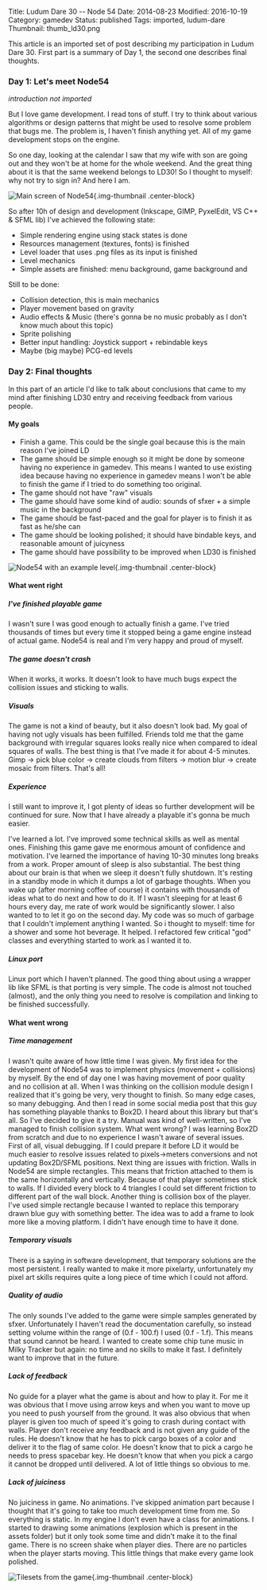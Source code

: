 Title: Ludum Dare 30 -- Node 54
Date: 2014-08-23
Modified: 2016-10-19
Category: gamedev
Status: published
Tags: imported, ludum-dare
Thumbnail: thumb_ld30.png

This article is an imported set of post describing my participation in Ludum Dare 30.
First part is a summary of Day 1, the second one describes final thoughts.

<!-- PELICAN_END_SUMMARY -->

### Day 1: Let's meet Node54

*introduction not imported*

But I love game development. I read tons of stuff. I try to think about
various algorithms or design patterns that might be used to resolve some
problem that bugs me. The problem is, I haven't finish anything yet. All
of my game development stops on the engine.

So one day, looking at the calendar I saw that my wife with son are
going out and they won't be at home for the whole weekend. And the great
thing about it is that the same weekend belongs to LD30! So I thought to
myself: why not try to sign in? And here I am.

![Main screen of Node54]({filename}/images/0002-title.png){.img-thumbnail .center-block}

So after 10h of design and development (Inkscape, GIMP, PyxelEdit, VS
C++ & SFML lib) I've achieved the following state:

- Simple rendering engine using stack states is done
- Resources management (textures, fonts) is finished
- Level loader that uses .png files as its input is finished
- Level mechanics
- Simple assets are finished: menu background, game background and

Still to be done:

- Collision detection, this is main mechanics
- Player movement based on gravity
- Audio effects & Music (there's gonna be no music probably as I don't 
  know much about this topic)
- Sprite polishing
- Better input handling: Joystick support + rebindable keys
- Maybe (big maybe) PCG-ed levels


### Day 2: Final thoughts

In this part of an article I'd like to talk about conclusions that came to my 
mind after finishing LD30 entry and receiving feedback from various people.

#### My goals

- Finish a game. This could be the single goal because this is the main reason 
  I've joined LD
- The game should be simple enough so it might be done by someone having no 
  experience in gamedev. This means I wanted to use existing idea because
  having no experience in gamedev means I won't be able to finish the game if I
  tried to do something too original.
- The game should not have "raw" visuals
- The game should have some kind of audio: sounds of sfxer + a simple music in
  the background
- The game should be fast-paced and the goal for player is to finish it as fast
  as he/she can
- The game should be looking polished; it should have bindable keys, and
  reasonable amount of juicyness
- The game should have possibility to be improved when LD30 is finished

![Node54 with an example level]({filename}/images/0003-level.png){.img-thumbnail .center-block}

#### What went right

##### I've finished playable game

I wasn't sure I was good enough to actually finish a game. I've tried thousands
of times but every time it stopped being a game engine instead of actual game.
Node54 is real and I'm very happy and proud of myself.

##### The game doesn't crash

When it works, it works. It doesn't look to have much bugs expect the collision
issues and sticking to walls.

##### Visuals

The game is not a kind of beauty, but it also doesn't look bad. My goal of
having not ugly visuals has been fulfilled. Friends told me that the game
background with irregular squares looks really nice when compared to ideal
squares of walls. The best thing is that I've made it for about 4-5 minutes.
Gimp -> pick blue color -> create clouds from filters -> motion blur -> create
mosaic from filters. That's all!

##### Experience
I still want to improve it, I got plenty of ideas so further development will
be continued for sure. Now that I have already a playable it's gonna be much
easier.

I've learned a lot. I've improved some technical skills as well as mental ones.
Finishing this game gave me enormous amount of confidence and motivation. I've
learned the importance of having 10-30 minutes long breaks from a work. Proper
amount of sleep is also substantial. The best thing about our brain is that
when we sleep it doesn't fully shutdown. It's resting in a standby mode in
which it dumps a lot of garbage thoughts. When you wake up (after morning
coffee of course) it contains with thousands of ideas what to do next and how
to do it. If I wasn't sleeping for at least 6 hours every day, me rate of work
would be significantly slower. I also wanted to to let it go on the second day.
My code was so much of garbage that I couldn't implement anything I wanted. So
i thought to myself: time for a shower and some hot beverage. It helped. I
refactored few critical "god" classes and everything started to work as I
wanted it to.

##### Linux port

Linux port which I haven't planned. The good thing about using a wrapper lib
like SFML is that porting is very simple. The code is almost not touched
(almost), and the only thing you need to resolve is compilation and linking to
be finished successfully.

#### What went wrong

##### Time management

I wasn't quite aware of how little time I was given. My first idea for the
development of Node54 was to implement physics (movement + collisions) by
myself. By the end of day one I was having movement of poor quality and no
collision at all. When I was thinking on the collision module design I realized
that it's going be very, very thought to finish. So many edge cases, so many
debugging. And then I read in some social media post that this guy has
something playable thanks to Box2D. I heard about this library but that's all.
So I've decided to give it a try. Manual was kind of well-written, so I've
managed to finish collision system. What went wrong? I was learning Box2D from
scratch and due to no experience I wasn't aware of several issues. First of
all, visual debugging. If I could prepare it before LD it would be much easier
to resolve issues related to pixels->meters conversions and not updating
Box2D/SFML positions. Next thing are issues with friction. Walls in Node54 are
simple rectangles. This means that friction attached to them is the same
horizontally and vertically. Because of that player sometimes stick to walls.
If I divided every block to 4 triangles I could set different friction to
different part of the wall block. Another thing is collision box of the player.
I've used simple rectangle because I wanted to replace this temporary drawn
blue guy with something better. The idea was to add a frame to look more like a
moving platform. I didn't have enough time to have it done.

##### Temporary visuals

There is a saying in software development, that temporary solutions are the
most persistent. I really wanted to make it more pixelarty, unfortunately my
pixel art skills requires quite a long piece of time which I could not afford.

##### Quality of audio
The only sounds I've added to the game were simple samples generated by sfxer.
Unfortunately I haven't read the documentation carefully, so instead setting
volume within the range of (0.f - 100.f) I used (0.f - 1.f).  This means that
sound cannot be heard. I wanted to create some chip tune music in Milky Tracker
but again: no time and no skills to make it fast. I definitely want to improve
that in the future.

##### Lack of feedback

No guide for a player what the game is about and how to play it. For me it was
obvious that I move using arrow keys and when you want to move up you need to
push yourself from the ground. It was also obvious that when player is given
too much of speed it's going to crash during contact with walls. Player don't
receive any feedback and is not given any guide of the rules. He doesn't know
that he has to pick cargo boxes of a color and deliver it to the flag of same
color. He doesn't know that to pick a cargo he needs to press spacebar key. He
doesn't know that when you pick a cargo it cannot be dropped until delivered. A
lot of little things so obvious to me.

##### Lack of juiciness
    
No juiciness in game. No animations. I've skipped animation part because I
thought that it's going to take too much development time from me. So
everything is static. In my engine I don't even have a class for animations. I
started to drawing some animations (explosion which is present in the assets
folder) but it only took some time and didn't make it to the final game. There
is no screen shake when player dies. There are no particles when the player
starts moving. This little things that make every game look polished.

![Tilesets from the game]({filename}/images/0004-atlas.png){.img-thumbnail .center-block}


[1]: {filename}/articles/02_LD30_part1.md
[2]: http://ludumdare.com/compo/ludum-dare-30/?action=preview&uid=40102

